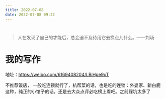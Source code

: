 ```yaml
---
title: 2022-07-08
date: 2022-07-08 09:22
---
```


# 

> 人在发现了自己的才能后，总会迫不及待用它去换点儿什么。——刘旸

# 我的写作

地址：https://weibo.com/6169408204/LBiHpe9oT

不推荐饭店， 一般吃连锁就行了，杭帮菜的话，也是吃的连锁：外婆家、新白鹿这种，纯正的小馆子的话，还是去大众点评必吃榜上看吧。之前踩坑太多了